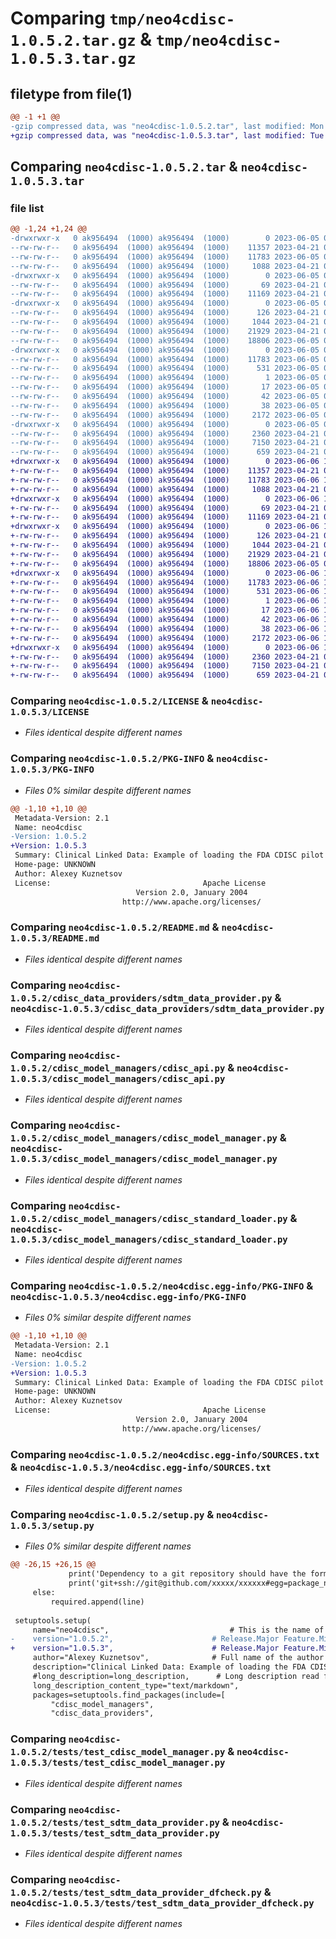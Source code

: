 # Comparing `tmp/neo4cdisc-1.0.5.2.tar.gz` & `tmp/neo4cdisc-1.0.5.3.tar.gz`

## filetype from file(1)

```diff
@@ -1 +1 @@
-gzip compressed data, was "neo4cdisc-1.0.5.2.tar", last modified: Mon Jun  5 09:35:14 2023, max compression
+gzip compressed data, was "neo4cdisc-1.0.5.3.tar", last modified: Tue Jun  6 15:03:19 2023, max compression
```

## Comparing `neo4cdisc-1.0.5.2.tar` & `neo4cdisc-1.0.5.3.tar`

### file list

```diff
@@ -1,24 +1,24 @@
-drwxrwxr-x   0 ak956494  (1000) ak956494  (1000)        0 2023-06-05 09:35:14.499385 neo4cdisc-1.0.5.2/
--rw-rw-r--   0 ak956494  (1000) ak956494  (1000)    11357 2023-04-21 05:47:21.000000 neo4cdisc-1.0.5.2/LICENSE
--rw-rw-r--   0 ak956494  (1000) ak956494  (1000)    11783 2023-06-05 09:35:14.499385 neo4cdisc-1.0.5.2/PKG-INFO
--rw-rw-r--   0 ak956494  (1000) ak956494  (1000)     1088 2023-04-21 05:47:21.000000 neo4cdisc-1.0.5.2/README.md
-drwxrwxr-x   0 ak956494  (1000) ak956494  (1000)        0 2023-06-05 09:35:14.495385 neo4cdisc-1.0.5.2/cdisc_data_providers/
--rw-rw-r--   0 ak956494  (1000) ak956494  (1000)       69 2023-04-21 05:47:21.000000 neo4cdisc-1.0.5.2/cdisc_data_providers/__init__.py
--rw-rw-r--   0 ak956494  (1000) ak956494  (1000)    11169 2023-04-21 05:47:21.000000 neo4cdisc-1.0.5.2/cdisc_data_providers/sdtm_data_provider.py
-drwxrwxr-x   0 ak956494  (1000) ak956494  (1000)        0 2023-06-05 09:35:14.495385 neo4cdisc-1.0.5.2/cdisc_model_managers/
--rw-rw-r--   0 ak956494  (1000) ak956494  (1000)      126 2023-04-21 05:47:21.000000 neo4cdisc-1.0.5.2/cdisc_model_managers/__init__.py
--rw-rw-r--   0 ak956494  (1000) ak956494  (1000)     1044 2023-04-21 05:47:21.000000 neo4cdisc-1.0.5.2/cdisc_model_managers/cdisc_api.py
--rw-rw-r--   0 ak956494  (1000) ak956494  (1000)    21929 2023-04-21 05:47:21.000000 neo4cdisc-1.0.5.2/cdisc_model_managers/cdisc_model_manager.py
--rw-rw-r--   0 ak956494  (1000) ak956494  (1000)    18806 2023-06-05 08:26:54.000000 neo4cdisc-1.0.5.2/cdisc_model_managers/cdisc_standard_loader.py
-drwxrwxr-x   0 ak956494  (1000) ak956494  (1000)        0 2023-06-05 09:35:14.499385 neo4cdisc-1.0.5.2/neo4cdisc.egg-info/
--rw-rw-r--   0 ak956494  (1000) ak956494  (1000)    11783 2023-06-05 09:35:14.000000 neo4cdisc-1.0.5.2/neo4cdisc.egg-info/PKG-INFO
--rw-rw-r--   0 ak956494  (1000) ak956494  (1000)      531 2023-06-05 09:35:14.000000 neo4cdisc-1.0.5.2/neo4cdisc.egg-info/SOURCES.txt
--rw-rw-r--   0 ak956494  (1000) ak956494  (1000)        1 2023-06-05 09:35:14.000000 neo4cdisc-1.0.5.2/neo4cdisc.egg-info/dependency_links.txt
--rw-rw-r--   0 ak956494  (1000) ak956494  (1000)       17 2023-06-05 09:35:14.000000 neo4cdisc-1.0.5.2/neo4cdisc.egg-info/requires.txt
--rw-rw-r--   0 ak956494  (1000) ak956494  (1000)       42 2023-06-05 09:35:14.000000 neo4cdisc-1.0.5.2/neo4cdisc.egg-info/top_level.txt
--rw-rw-r--   0 ak956494  (1000) ak956494  (1000)       38 2023-06-05 09:35:14.499385 neo4cdisc-1.0.5.2/setup.cfg
--rw-rw-r--   0 ak956494  (1000) ak956494  (1000)     2172 2023-06-05 09:33:53.000000 neo4cdisc-1.0.5.2/setup.py
-drwxrwxr-x   0 ak956494  (1000) ak956494  (1000)        0 2023-06-05 09:35:14.499385 neo4cdisc-1.0.5.2/tests/
--rw-rw-r--   0 ak956494  (1000) ak956494  (1000)     2360 2023-04-21 05:47:21.000000 neo4cdisc-1.0.5.2/tests/test_cdisc_model_manager.py
--rw-rw-r--   0 ak956494  (1000) ak956494  (1000)     7150 2023-04-21 05:47:21.000000 neo4cdisc-1.0.5.2/tests/test_sdtm_data_provider.py
--rw-rw-r--   0 ak956494  (1000) ak956494  (1000)      659 2023-04-21 05:47:21.000000 neo4cdisc-1.0.5.2/tests/test_sdtm_data_provider_dfcheck.py
+drwxrwxr-x   0 ak956494  (1000) ak956494  (1000)        0 2023-06-06 15:03:19.103385 neo4cdisc-1.0.5.3/
+-rw-rw-r--   0 ak956494  (1000) ak956494  (1000)    11357 2023-04-21 05:47:21.000000 neo4cdisc-1.0.5.3/LICENSE
+-rw-rw-r--   0 ak956494  (1000) ak956494  (1000)    11783 2023-06-06 15:03:19.103385 neo4cdisc-1.0.5.3/PKG-INFO
+-rw-rw-r--   0 ak956494  (1000) ak956494  (1000)     1088 2023-04-21 05:47:21.000000 neo4cdisc-1.0.5.3/README.md
+drwxrwxr-x   0 ak956494  (1000) ak956494  (1000)        0 2023-06-06 15:03:19.095385 neo4cdisc-1.0.5.3/cdisc_data_providers/
+-rw-rw-r--   0 ak956494  (1000) ak956494  (1000)       69 2023-04-21 05:47:21.000000 neo4cdisc-1.0.5.3/cdisc_data_providers/__init__.py
+-rw-rw-r--   0 ak956494  (1000) ak956494  (1000)    11169 2023-04-21 05:47:21.000000 neo4cdisc-1.0.5.3/cdisc_data_providers/sdtm_data_provider.py
+drwxrwxr-x   0 ak956494  (1000) ak956494  (1000)        0 2023-06-06 15:03:19.099385 neo4cdisc-1.0.5.3/cdisc_model_managers/
+-rw-rw-r--   0 ak956494  (1000) ak956494  (1000)      126 2023-04-21 05:47:21.000000 neo4cdisc-1.0.5.3/cdisc_model_managers/__init__.py
+-rw-rw-r--   0 ak956494  (1000) ak956494  (1000)     1044 2023-04-21 05:47:21.000000 neo4cdisc-1.0.5.3/cdisc_model_managers/cdisc_api.py
+-rw-rw-r--   0 ak956494  (1000) ak956494  (1000)    21929 2023-04-21 05:47:21.000000 neo4cdisc-1.0.5.3/cdisc_model_managers/cdisc_model_manager.py
+-rw-rw-r--   0 ak956494  (1000) ak956494  (1000)    18806 2023-06-05 08:26:54.000000 neo4cdisc-1.0.5.3/cdisc_model_managers/cdisc_standard_loader.py
+drwxrwxr-x   0 ak956494  (1000) ak956494  (1000)        0 2023-06-06 15:03:19.103385 neo4cdisc-1.0.5.3/neo4cdisc.egg-info/
+-rw-rw-r--   0 ak956494  (1000) ak956494  (1000)    11783 2023-06-06 15:03:18.000000 neo4cdisc-1.0.5.3/neo4cdisc.egg-info/PKG-INFO
+-rw-rw-r--   0 ak956494  (1000) ak956494  (1000)      531 2023-06-06 15:03:19.000000 neo4cdisc-1.0.5.3/neo4cdisc.egg-info/SOURCES.txt
+-rw-rw-r--   0 ak956494  (1000) ak956494  (1000)        1 2023-06-06 15:03:18.000000 neo4cdisc-1.0.5.3/neo4cdisc.egg-info/dependency_links.txt
+-rw-rw-r--   0 ak956494  (1000) ak956494  (1000)       17 2023-06-06 15:03:18.000000 neo4cdisc-1.0.5.3/neo4cdisc.egg-info/requires.txt
+-rw-rw-r--   0 ak956494  (1000) ak956494  (1000)       42 2023-06-06 15:03:18.000000 neo4cdisc-1.0.5.3/neo4cdisc.egg-info/top_level.txt
+-rw-rw-r--   0 ak956494  (1000) ak956494  (1000)       38 2023-06-06 15:03:19.103385 neo4cdisc-1.0.5.3/setup.cfg
+-rw-rw-r--   0 ak956494  (1000) ak956494  (1000)     2172 2023-06-06 15:03:09.000000 neo4cdisc-1.0.5.3/setup.py
+drwxrwxr-x   0 ak956494  (1000) ak956494  (1000)        0 2023-06-06 15:03:19.103385 neo4cdisc-1.0.5.3/tests/
+-rw-rw-r--   0 ak956494  (1000) ak956494  (1000)     2360 2023-04-21 05:47:21.000000 neo4cdisc-1.0.5.3/tests/test_cdisc_model_manager.py
+-rw-rw-r--   0 ak956494  (1000) ak956494  (1000)     7150 2023-04-21 05:47:21.000000 neo4cdisc-1.0.5.3/tests/test_sdtm_data_provider.py
+-rw-rw-r--   0 ak956494  (1000) ak956494  (1000)      659 2023-04-21 05:47:21.000000 neo4cdisc-1.0.5.3/tests/test_sdtm_data_provider_dfcheck.py
```

### Comparing `neo4cdisc-1.0.5.2/LICENSE` & `neo4cdisc-1.0.5.3/LICENSE`

 * *Files identical despite different names*

### Comparing `neo4cdisc-1.0.5.2/PKG-INFO` & `neo4cdisc-1.0.5.3/PKG-INFO`

 * *Files 0% similar despite different names*

```diff
@@ -1,10 +1,10 @@
 Metadata-Version: 2.1
 Name: neo4cdisc
-Version: 1.0.5.2
+Version: 1.0.5.3
 Summary: Clinical Linked Data: Example of loading the FDA CDISC pilot study into Neo4J using the tab2neo python package
 Home-page: UNKNOWN
 Author: Alexey Kuznetsov
 License:                                  Apache License
                            Version 2.0, January 2004
                         http://www.apache.org/licenses/
```

### Comparing `neo4cdisc-1.0.5.2/README.md` & `neo4cdisc-1.0.5.3/README.md`

 * *Files identical despite different names*

### Comparing `neo4cdisc-1.0.5.2/cdisc_data_providers/sdtm_data_provider.py` & `neo4cdisc-1.0.5.3/cdisc_data_providers/sdtm_data_provider.py`

 * *Files identical despite different names*

### Comparing `neo4cdisc-1.0.5.2/cdisc_model_managers/cdisc_api.py` & `neo4cdisc-1.0.5.3/cdisc_model_managers/cdisc_api.py`

 * *Files identical despite different names*

### Comparing `neo4cdisc-1.0.5.2/cdisc_model_managers/cdisc_model_manager.py` & `neo4cdisc-1.0.5.3/cdisc_model_managers/cdisc_model_manager.py`

 * *Files identical despite different names*

### Comparing `neo4cdisc-1.0.5.2/cdisc_model_managers/cdisc_standard_loader.py` & `neo4cdisc-1.0.5.3/cdisc_model_managers/cdisc_standard_loader.py`

 * *Files identical despite different names*

### Comparing `neo4cdisc-1.0.5.2/neo4cdisc.egg-info/PKG-INFO` & `neo4cdisc-1.0.5.3/neo4cdisc.egg-info/PKG-INFO`

 * *Files 0% similar despite different names*

```diff
@@ -1,10 +1,10 @@
 Metadata-Version: 2.1
 Name: neo4cdisc
-Version: 1.0.5.2
+Version: 1.0.5.3
 Summary: Clinical Linked Data: Example of loading the FDA CDISC pilot study into Neo4J using the tab2neo python package
 Home-page: UNKNOWN
 Author: Alexey Kuznetsov
 License:                                  Apache License
                            Version 2.0, January 2004
                         http://www.apache.org/licenses/
```

### Comparing `neo4cdisc-1.0.5.2/neo4cdisc.egg-info/SOURCES.txt` & `neo4cdisc-1.0.5.3/neo4cdisc.egg-info/SOURCES.txt`

 * *Files identical despite different names*

### Comparing `neo4cdisc-1.0.5.2/setup.py` & `neo4cdisc-1.0.5.3/setup.py`

 * *Files 0% similar despite different names*

```diff
@@ -26,15 +26,15 @@
             print('Dependency to a git repository should have the format:')
             print('git+ssh://git@github.com/xxxxx/xxxxxx#egg=package_name')
     else:
         required.append(line)
 
 setuptools.setup(
     name="neo4cdisc",                           # This is the name of the package
-    version="1.0.5.2",                      # Release.Major Feature.Minor Feature.Bug Fix
+    version="1.0.5.3",                      # Release.Major Feature.Minor Feature.Bug Fix
     author="Alexey Kuznetsov",              # Full name of the author
     description="Clinical Linked Data: Example of loading the FDA CDISC pilot study into Neo4J using the tab2neo python package",
     #long_description=long_description,      # Long description read from the the readme file
     long_description_content_type="text/markdown",
     packages=setuptools.find_packages(include=[
         "cdisc_model_managers",
         "cdisc_data_providers",
```

### Comparing `neo4cdisc-1.0.5.2/tests/test_cdisc_model_manager.py` & `neo4cdisc-1.0.5.3/tests/test_cdisc_model_manager.py`

 * *Files identical despite different names*

### Comparing `neo4cdisc-1.0.5.2/tests/test_sdtm_data_provider.py` & `neo4cdisc-1.0.5.3/tests/test_sdtm_data_provider.py`

 * *Files identical despite different names*

### Comparing `neo4cdisc-1.0.5.2/tests/test_sdtm_data_provider_dfcheck.py` & `neo4cdisc-1.0.5.3/tests/test_sdtm_data_provider_dfcheck.py`

 * *Files identical despite different names*

